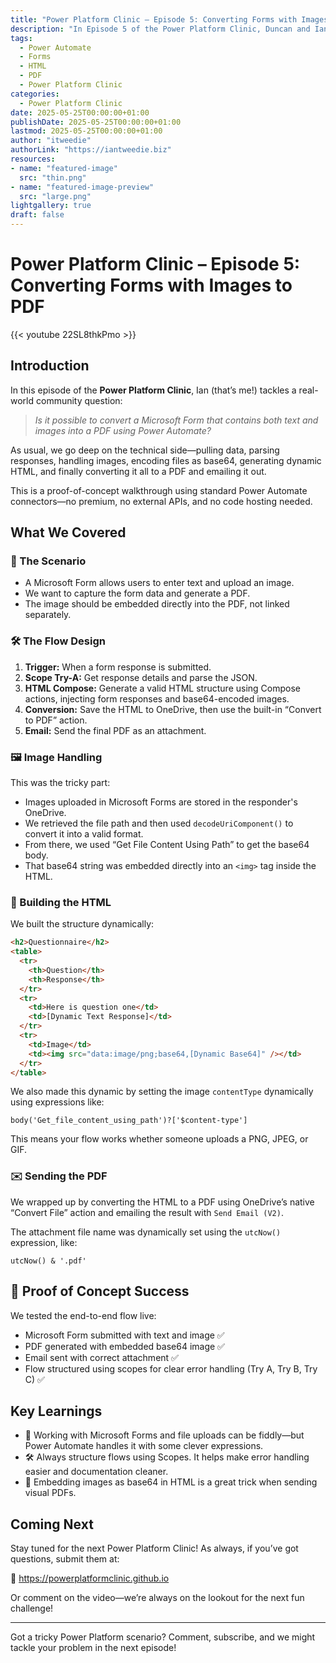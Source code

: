 ```yaml
---
title: "Power Platform Clinic – Episode 5: Converting Forms with Images to PDF"
description: "In Episode 5 of the Power Platform Clinic, Duncan and Ian walk through converting a Microsoft Form—complete with text and image uploads—into a structured PDF using Power Automate. This proof of concept demonstrates data handling, file encoding, dynamic HTML generation, and emailing the final document."
tags:
  - Power Automate
  - Forms
  - HTML
  - PDF
  - Power Platform Clinic
categories:
  - Power Platform Clinic
date: 2025-05-25T00:00:00+01:00
publishDate: 2025-05-25T00:00:00+01:00
lastmod: 2025-05-25T00:00:00+01:00
author: "itweedie"
authorLink: "https://iantweedie.biz"
resources:
- name: "featured-image"
  src: "thin.png"
- name: "featured-image-preview"
  src: "large.png"
lightgallery: true
draft: false
---
```


# Power Platform Clinic – Episode 5: Converting Forms with Images to PDF

{{< youtube 22SL8thkPmo >}}

## Introduction

In this episode of the **Power Platform Clinic**, Ian (that’s me!) tackles a real-world community question: 

> *Is it possible to convert a Microsoft Form that contains both text and images into a PDF using Power Automate?*

As usual, we go deep on the technical side—pulling data, parsing responses, handling images, encoding files as base64, generating dynamic HTML, and finally converting it all to a PDF and emailing it out.

This is a proof-of-concept walkthrough using standard Power Automate connectors—no premium, no external APIs, and no code hosting needed.

## What We Covered

### 🧾 The Scenario

- A Microsoft Form allows users to enter text and upload an image.
- We want to capture the form data and generate a PDF.
- The image should be embedded directly into the PDF, not linked separately.

### 🛠️ The Flow Design

1. **Trigger:** When a form response is submitted.
2. **Scope Try-A:** Get response details and parse the JSON.
3. **HTML Compose:** Generate a valid HTML structure using Compose actions, injecting form responses and base64-encoded images.
4. **Conversion:** Save the HTML to OneDrive, then use the built-in “Convert to PDF” action.
5. **Email:** Send the final PDF as an attachment.

### 🖼️ Image Handling

This was the tricky part:

- Images uploaded in Microsoft Forms are stored in the responder's OneDrive.
- We retrieved the file path and then used `decodeUriComponent()` to convert it into a valid format.
- From there, we used “Get File Content Using Path” to get the base64 body.
- That base64 string was embedded directly into an `<img>` tag inside the HTML.

### 📄 Building the HTML

We built the structure dynamically:

```html
<h2>Questionnaire</h2>
<table>
  <tr>
    <th>Question</th>
    <th>Response</th>
  </tr>
  <tr>
    <td>Here is question one</td>
    <td>[Dynamic Text Response]</td>
  </tr>
  <tr>
    <td>Image</td>
    <td><img src="data:image/png;base64,[Dynamic Base64]" /></td>
  </tr>
</table>
```

We also made this dynamic by setting the image `contentType` dynamically using expressions like:

```plaintext
body('Get_file_content_using_path')?['$content-type']
```

This means your flow works whether someone uploads a PNG, JPEG, or GIF.

### ✉️ Sending the PDF

We wrapped up by converting the HTML to a PDF using OneDrive’s native “Convert File” action and emailing the result with `Send Email (V2)`.

The attachment file name was dynamically set using the `utcNow()` expression, like:

```plaintext
utcNow() & '.pdf'
```

## 🧪 Proof of Concept Success

We tested the end-to-end flow live:

- Microsoft Form submitted with text and image ✅  
- PDF generated with embedded base64 image ✅  
- Email sent with correct attachment ✅  
- Flow structured using scopes for clear error handling (Try A, Try B, Try C) ✅  

## Key Learnings

- 🧠 Working with Microsoft Forms and file uploads can be fiddly—but Power Automate handles it with some clever expressions.
- 🛠️ Always structure flows using Scopes. It helps make error handling easier and documentation cleaner.
- 📩 Embedding images as base64 in HTML is a great trick when sending visual PDFs.

## Coming Next

Stay tuned for the next Power Platform Clinic! As always, if you’ve got questions, submit them at:

🔗 https://powerplatformclinic.github.io

Or comment on the video—we’re always on the lookout for the next fun challenge!

---

Got a tricky Power Platform scenario? Comment, subscribe, and we might tackle your problem in the next episode!
